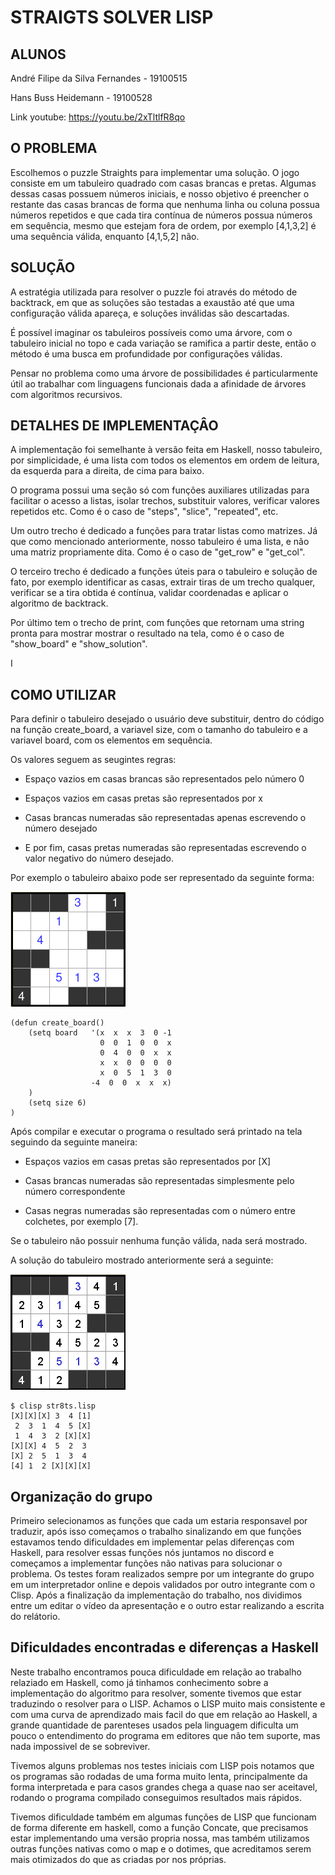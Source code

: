 # STRAIGTS SOLVER LISP

## ALUNOS
  André Filipe da Silva Fernandes - 19100515
  
  Hans Buss Heidemann - 19100528

Link youtube: https://youtu.be/2xTltlfR8qo

## O PROBLEMA
  Escolhemos o puzzle Straights para implementar uma solução. O jogo consiste em um tabuleiro quadrado com casas brancas e pretas. Algumas dessas casas possuem números iniciais, e nosso objetivo é preencher o restante das casas brancas de forma que nenhuma linha
  ou coluna possua números repetidos e que cada tira contínua de números possua números em sequência, mesmo que estejam fora de ordem, por exemplo [4,1,3,2] é uma sequência válida, enquanto [4,1,5,2] não.


## SOLUÇÃO
  A estratégia utilizada para resolver o puzzle foi através do método de backtrack, em que as soluções são testadas a exaustão até que uma configuração válida apareça, e soluções inválidas são descartadas. 

  É possível imaginar os tabuleiros possíveis como uma árvore, com o tabuleiro inicial no topo e cada variação se ramifica a partir deste, então o método é uma busca em profundidade por configurações válidas. 
  
  Pensar no problema como uma árvore de possibilidades é particularmente útil ao trabalhar com linguagens funcionais dada a afinidade de árvores com algoritmos recursivos. 


## DETALHES DE IMPLEMENTAÇÂO
  A implementação foi semelhante à versão feita em Haskell, nosso tabuleiro, por simplicidade, é uma lista com todos os elementos em ordem de leitura, da esquerda para a direita, de cima para baixo. 

  O programa possui uma seção só com funções auxiliares utilizadas para facilitar o acesso a listas, isolar trechos, substituir valores, verificar valores repetidos etc. Como é o caso de "steps", "slice", "repeated", etc. 

  Um outro trecho é dedicado a funções para tratar listas como matrizes. Já que como mencionado anteriormente, nosso tabuleiro é uma lista, e não uma matriz propriamente dita. Como é o caso de "get_row" e "get_col". 

  O terceiro trecho é dedicado a funções úteis para o tabuleiro e solução de fato, por exemplo identificar as casas, extrair tiras de um trecho qualquer, verificar se a tira obtida é contínua, validar coordenadas e aplicar o algoritmo de backtrack.

  Por último tem o trecho de print, com funções que retornam uma string pronta para mostrar mostrar o resultado na tela, como é o caso de "show_board" e "show_solution". 


I
## COMO UTILIZAR
  Para definir o tabuleiro desejado o usuário deve substituir, dentro do código na função create_board, a variavel size, com o tamanho do tabuleiro e a variavel board, com os elementos em sequência. 

  Os valores seguem as seugintes regras: 
  - Espaço vazios em casas brancas são representados pelo número 0
  
  - Espaços vazios em casas pretas são representados por x
  
  - Casas brancas numeradas são representadas apenas escrevendo o número desejado
  
  - E por fim, casas pretas numeradas são representadas escrevendo o valor negativo do número desejado.

  Por exemplo o tabuleiro abaixo pode ser representado da seguinte forma:

  ![Tabuleiro](img/str8ts_1.png)

  ```
  (defun create_board()
      (setq board   '(x  x  x  3  0 -1
                      0  0  1  0  0  x
                      0  4  0  0  x  x
                      x  x  0  0  0  0 
                      x  0  5  1  3  0
                    -4  0  0  x  x  x)
      )
      (setq size 6)
  )
  ```

Após compilar e executar o programa o resultado será printado na tela seguindo da seguinte maneira:
- Espaços vazios em casas pretas são representados por [X]

- Casas brancas numeradas são representadas simplesmente pelo número correspondente

- Casas negras numeradas são representadas com o número entre colchetes, por exemplo [7].

Se o tabuleiro não possuir nenhuma função válida, nada será mostrado.


A solução do tabuleiro mostrado anteriormente será a seguinte:

![Tabuleiro](img/str8ts_2.png)

```
$ clisp str8ts.lisp
[X][X][X] 3  4 [1]
 2  3  1  4  5 [X]
 1  4  3  2 [X][X]
[X][X] 4  5  2  3 
[X] 2  5  1  3  4 
[4] 1  2 [X][X][X]
```

## Organização do grupo

Primeiro selecionamos as funções que cada um estaria responsavel por traduzir, após isso começamos o trabalho sinalizando em que funções estavamos tendo dificuldades em implementar pelas diferenças com Haskell, para resolver essas funções nós juntamos no discord e começamos a implementar funções não nativas para solucionar o problema. Os testes foram realizados sempre por um integrante do grupo em um interpretador online e depois validados por outro integrante com o Clisp.
Após a finalização da implementação do trabalho, nos dividimos entre um editar o vídeo da apresentação e o outro estar realizando a escrita do relátorio.


## Dificuldades encontradas e diferenças a Haskell

Neste trabalho encontramos pouca dificuldade em relação ao trabalho relaziado em Haskell, como já tinhamos conhecimento sobre a implementação do algoritmo para resolver, somente tivemos que estar traduzindo o resolver para o LISP. Achamos o LISP muito mais consistente e com uma curva de aprendizado mais facil do que em relação ao Haskell, a grande quantidade de parenteses usados pela linguagem dificulta um pouco o entendimento do programa em editores que não tem suporte, mas nada impossivel de se sobreviver.

Tivemos alguns problemas nos testes iniciais com LISP pois notamos que os programas são rodadas de uma forma muito lenta, principalmente da forma interpretada e para casos grandes chega a quase nao ser aceitavel, rodando o programa compilado conseguimos resultados mais rápidos.

Tivemos dificuldade também em algumas funções de LISP que funcionam de forma diferente em haskell, como a função Concate, que precisamos estar implementando uma versão propria nossa, mas também utilizamos outras funções nativas como o map e o dotimes, que acreditamos serem mais otimizados do que as criadas por nos próprias.
